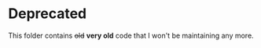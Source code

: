 # Deprecated

This folder contains <strike>old</strike> **very old** code that I won't be maintaining any more.
